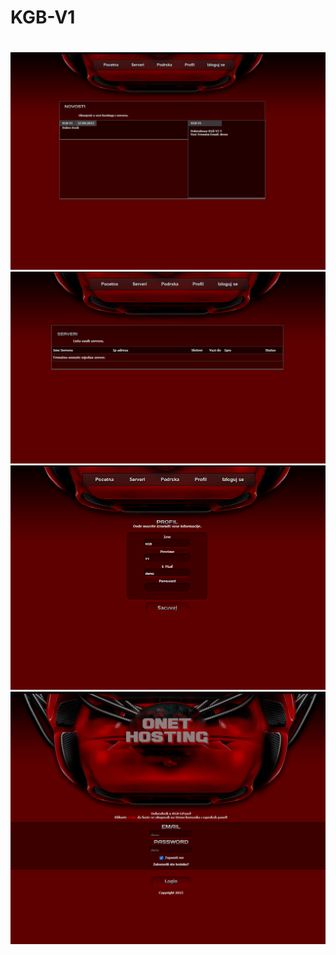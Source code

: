 # KGB-V1
#
![alt text](https://github.com/O-NETHOSTING/KGB-V1/blob/main/view/image-%20(1).png)
![alt text](https://github.com/O-NETHOSTING/KGB-V1/blob/main/view/image-%20(2).png)
![alt text](https://github.com/O-NETHOSTING/KGB-V1/blob/main/view/image-%20(3).png)
![alt text](https://github.com/O-NETHOSTING/KGB-V1/blob/main/view/image-%20(4).png)
